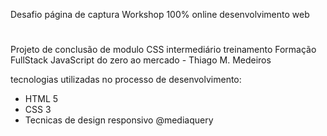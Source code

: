 Desafio página de captura Workshop 100% online desenvolvimento web
#
Projeto de conclusão de modulo CSS intermediário treinamento
Formação FullStack JavaScript do zero ao mercado - Thiago M. Medeiros

tecnologias utilizadas no processo de desenvolvimento:
* HTML 5 
* CSS 3 
* Tecnicas de design responsivo @mediaquery
